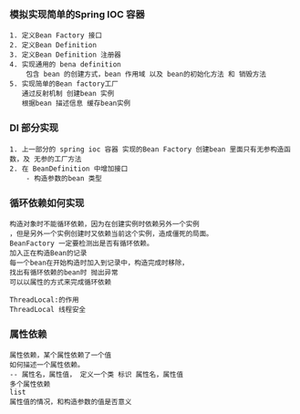 ### 模拟实现简单的Spring IOC 容器
    1. 定义Bean Factory 接口
    2. 定义Bean Definition
    3. 定义Bean Definition 注册器
    4. 实现通用的 bena definition 
        包含 bean 的创建方式，bean 作用域 以及 bean的初始化方法 和 销毁方法
    5. 实现简单的Bean factory工厂
       通过反射机制 创建bean 实例
       根据bean 描述信息 缓存bean实例    
    
### DI 部分实现
    1. 上一部分的 spring ioc 容器 实现的Bean Factory 创建bean 里面只有无参构造函数，及 无参的工厂方法
    2. 在 BeanDefinition 中增加接口
        - 构造参数的bean 类型
### 循环依赖如何实现
    构造对象时不能循环依赖，因为在创建实例时依赖另外一个实例
    ，但是另外一个实例创建时又依赖当前这个实例，造成僵死的局面。
    BeanFactory 一定要检测出是否有循环依赖。
    加入正在构造Bean的记录
    每一个bean在开始构造时加入到记录中，构造完成时移除，
    找出有循环依赖的bean时 抛出异常
    可以以属性的方式来完成循环依赖
    
    ThreadLocal:的作用
    ThreadLocal 线程安全
### 属性依赖
    属性依赖，某个属性依赖了一个值
    如何描述一个属性依赖。
    -- 属性名，属性值， 定义一个类 标识 属性名，属性值
    多个属性依赖
    list
    属性值的情况，和构造参数的值是否意义    